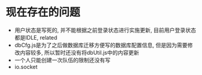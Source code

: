 # 现在存在的问题

* 用户状态是写死的, 并不能根据之前登录状态进行实施更新, 目前用户登录状态都是IDLE, related
* dbCfg.js是为了之后做数据库迁移方便写的数据库配置信息, 但是因为需要修改内容较多, 所以暂时还没有将dbUtil.js中的内容更新
* 一个人只能创建一次队伍的限制还没有写
* io.socket